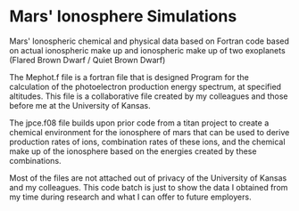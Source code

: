 # Mars' Ionosphere Simulations
Mars' Ionospheric chemical and physical data based on Fortran code based on actual ionospheric make up and ionospheric make up of two exoplanets (Flared Brown Dwarf / Quiet Brown Dwarf)

The Mephot.f file is a fortran file that is designed Program for the calculation of the photoelectron production energy spectrum, at specified altitudes. This file is a collaborative file created by my colleagues and those before me at the University of Kansas. 

The jpce.f08 file builds upon prior code from a titan project to create a chemical environment for the ionosphere of mars that can be used to derive production rates of ions, combination rates of these ions, and the chemical make up of the ionosphere based on the energies created by these combinations.

Most of the files are not attached out of privacy of the University of Kansas and my colleagues. This code batch is just to show the data I obtained from my time during research and what I can offer to future employers.
